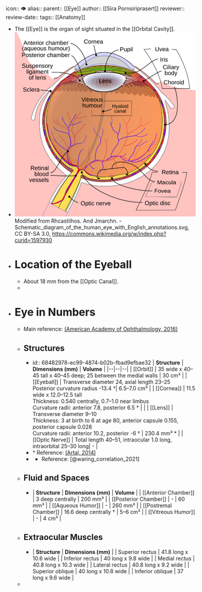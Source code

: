 icon:: 👁️
alias::
parent:: [[Eye]] 
author:: [[Sira Pornsiriprasert]] 
reviewer::
review-date::
tags:: [[Anatomy]]

- The [[Eye]] is the organ of sight situated in the [[Orbital Cavity]].
- ![Schematic_diagram_of_the_human_eye_en.svg](../assets/Schematic_diagram_of_the_human_eye_en_1749557128681_0.svg)
  Modified from Rhcastilhos. And Jmarchn. - Schematic_diagram_of_the_human_eye_with_English_annotations.svg, CC BY-SA 3.0, https://commons.wikimedia.org/w/index.php?curid=1597930
- # Location of the Eyeball
	- About 18 mm from the [[Optic Canal]].
	-
- # Eye in Numbers
	- Main reference: [(American Academy of Ophthalmology, 2016)]([[References/americanacademyofophthalmologyFundamentalsPrinciplesOphthalmology2016]])
	- ## Structures
		- id:: 68482978-ec99-4874-b02b-fbad9efbae32
		  | **Structure**     | **Dimensions (mm)**   |    **Volume**      |
		  |--|--|--|
		  | [[Orbit]]  | 35 wide x 40–45 tall x 40–45 deep; 25 between the medial walls                                                                 | 30 cm³ |
		  | [[Eyeball]]        | Transverse diameter 24, axial length 23–25 <br />Posterior curvature radius -13.4 †| 6.5–7.0 cm³ |
		  | [[Cornea]]      | 11.5 wide x 12.0–12.5 tall <br />Thickness: 0.540 centrally, 0.7–1.0 near limbus <br /> Curvature radii: anterior 7.8, posterior 6.5 † |                                |
		  | [[Lens]]      | Transverse diameter 9–10 <br />Thickness: 3 at birth to 6 at age 80, anterior capsule 0.155, posterior capsule 0.028 <br />Curvature radii: anterior 10.2, posterior -6 † | 230.4 mm³ *                    |
		  | [[Optic Nerve]]           | Total length 40–51, intraocular 1.0 long, intraorbital 25–30 long| -                              |
		- † Reference: [(Artal, 2014)]([[References/artalOpticsEyeIts2014]])
		- * Reference: [@waring_correlation_2021]
	- ## Fluid and Spaces
		- | **Structure**         | **Dimensions (mm)**                                                                                              | **Volume**                     |
		  | [[Anterior Chamber]]       | 3 deep centrally                                                                                                 | 200 mm³                        |
		  | [[Posterior Chamber]]     | -                                                                                                                | 60 mm³                         |
		  | [[Aqueous Humor]]         | -                                                                                                                | 260 mm³                        |
		  | [[Postremal Chamber]]     | 16.6 deep centrally †                                                                                            | 5–6 cm³                        |
		  | [[Vitreous Humor]]        | -                                                                                                                | 4 cm³                          |
	- ## Extraocular Muscles
		- | **Structure**         | **Dimensions (mm)**              | 
		  | Superior rectus      | 41.8 long x 10.6 wide               | 
		  | Inferior rectus        | 40 long x 9.8 wide                   | 
		  | Medial rectus         | 40.8 long x 10.3 wide              | 
		  | Lateral rectus         | 40.8 long x 9.2 wide                | 
		  | Superior oblique     | 40 long x 10.8 wide                 |
		  | Inferior oblique      | 37 long x 9.6 wide                     |
	-